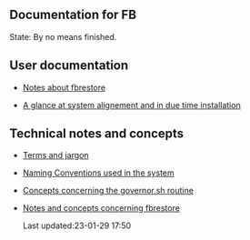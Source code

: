 Documentation for FB
--------------------

State: By no means finished.

## User documentation
* [Notes about
	fbrestore](https://github.com/McUsr/FB/blob/main/Docs/User/fbrestore.md)
	
* [A glance at system alignement and in due time
	installation](https://github.com/McUsr/FB/blob/main/Docs/User/Installation.md)

## Technical notes and concepts

* [Terms and jargon
](https://github.com/McUsr/FB/blob/main/Docs/technical/termsandjargon.md)

* [Naming Conventions used in the
	system](https://github.com/McUsr/FB/blob/main/Docs/technical/namingconventions.md)

* [Concepts concerning the governor.sh
	routine](https://github.com/McUsr/FB/blob/main/Docs/Concepts/Governor.md)

* [Notes and concepts concerning
	fbrestore](https://github.com/McUsr/FB/blob/main/Docs/technical/fbrestore.md)


  Last updated:23-01-29 17:50

